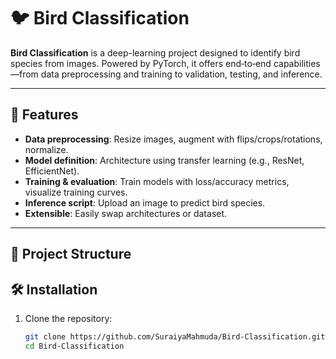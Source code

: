 # 🐦 Bird Classification

**Bird Classification** is a deep-learning project designed to identify bird species from images. Powered by PyTorch, it offers end‑to‑end capabilities—from data preprocessing and training to validation, testing, and inference.

---

## 🚀 Features

- **Data preprocessing**: Resize images, augment with flips/crops/rotations, normalize.
- **Model definition**: Architecture using transfer learning (e.g., ResNet, EfficientNet).
- **Training & evaluation**: Train models with loss/accuracy metrics, visualize training curves.
- **Inference script**: Upload an image to predict bird species.
- **Extensible**: Easily swap architectures or dataset.

---

## 📂 Project Structure

## 🛠️ Installation

1. Clone the repository:
   ```bash
   git clone https://github.com/SuraiyaMahmuda/Bird-Classification.git
   cd Bird-Classification

